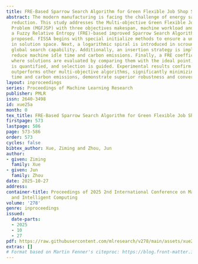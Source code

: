 ```yaml
---
title: FRE-Based Sparrow Search Algorithm for Green Flexible Job Shop Scheduling
abstract: The modern manufacturing is facing the challenge of energy saving and emission
  reduction. This study addresses the Multi-objective Green Flexible Job-shop Scheduling
  Problem (MGFJSP) with three objectives makespan, machine workload and carbon emissions,
  a Fuzzy Relative Entropy (FRE)-based improved Sparrow Search Algorithm (FISSA) is
  proposed. FISSA begins with special initialize methods to ensure a uniform distribution
  in solution space. Next, a logarithmic spiral is introduced in scroungers to enhance
  global search capability. Additionally, an insertion strategy is implemented to
  reduce machine idle time and carbon emissions. Finally, a FRE coefficient is introduced,
  where solutions are evaluated by comparing them with the ideal point, diversity
  is quantified, and selection is guided. Experimental results confirm that FISSA
  outperforms other multi-objective algorithms, significantly minimizing processing
  time and carbon emissions, demonstrate superior robustness and convergence.
layout: inproceedings
series: Proceedings of Machine Learning Research
publisher: PMLR
issn: 2640-3498
id: xue25a
month: 0
tex_title: FRE-Based Sparrow Search Algorithm for Green Flexible Job Shop Scheduling
firstpage: 573
lastpage: 586
page: 573-586
order: 573
cycles: false
bibtex_author: Xue, Ziming and Zhou, Jun
author:
- given: Ziming
  family: Xue
- given: Jun
  family: Zhou
date: 2025-10-27
address:
container-title: Proceedings of 2025 2nd International Conference on Machine Learning
  and Intelligent Computing
volume: '278'
genre: inproceedings
issued:
  date-parts:
  - 2025
  - 10
  - 27
pdf: https://raw.githubusercontent.com/mlresearch/v278/main/assets/xue25a/xue25a.pdf
extras: []
# Format based on Martin Fenner's citeproc: https://blog.front-matter.io/posts/citeproc-yaml-for-bibliographies/
---
```

